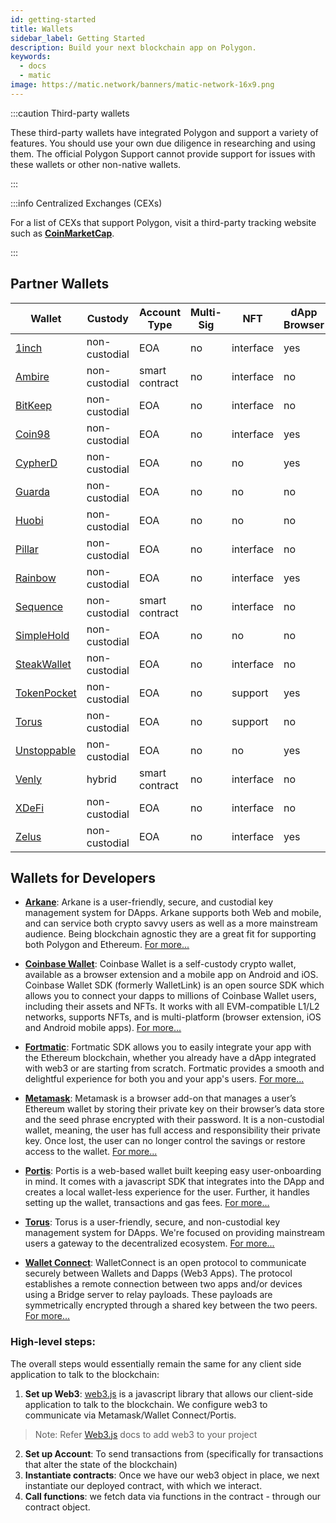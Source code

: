 ```yaml
---
id: getting-started
title: Wallets
sidebar_label: Getting Started
description: Build your next blockchain app on Polygon.
keywords:
  - docs
  - matic
image: https://matic.network/banners/matic-network-16x9.png
---
```


:::caution Third-party wallets

These third-party wallets have integrated Polygon and support a variety of features.
You should use your own due diligence in researching and using them. The official Polygon
Support cannot provide support for issues with these wallets or other non-native wallets.

:::

:::info Centralized Exchanges (CEXs)

For a list of CEXs that support Polygon, visit a third-party tracking website such as
[**CoinMarketCap**](https://coinmarketcap.com/currencies/polygon/).

:::

## Partner Wallets

| Wallet 	| Custody 	| Account Type 	| Multi-Sig 	| NFT 	| dApp Browser 	|
|---	|---	|---	|---	|---	|---	|
| [1inch](https://1inch.io/wallet/) 	| non-custodial 	| EOA 	| no 	| interface 	| yes 	|
| [Ambire](https://www.ambire.com/) 	| non-custodial 	| smart contract 	| no 	| interface 	| no 	|
| [BitKeep](https://bitkeep.com/) 	| non-custodial 	| EOA 	| no 	| interface 	| no 	|
| [Coin98](https://coin98.com/wallet) 	| non-custodial 	| EOA 	| no 	| interface 	| yes 	|
| [CypherD](https://cypherd.io/) 	| non-custodial 	| EOA 	| no 	| no 	| yes 	|
| [Guarda](https://guarda.com/) 	| non-custodial 	| EOA 	| no 	| no 	| no 	|
| [Huobi](https://www.itoken.com/en) 	| non-custodial 	| EOA 	| no 	| no 	| no 	|
| [Pillar](https://www.pillar.fi/) 	| non-custodial 	| EOA 	| no 	| interface 	| no 	|
| [Rainbow](https://rainbow.me/) 	| non-custodial 	| EOA 	| no 	| interface 	| yes 	|
| [Sequence](https://sequence.app/auth) 	| non-custodial 	| smart contract 	| no 	| interface 	| no 	|
| [SimpleHold](https://simplehold.io/) 	| non-custodial 	| EOA 	| no 	| no 	| no 	|
| [SteakWallet](https://steakwallet.fi/) 	| non-custodial 	| EOA 	| no 	| interface 	| no 	|
| [TokenPocket](https://www.tokenpocket.pro/en) 	| non-custodial 	| EOA 	| no 	| support 	| yes 	|
| [Torus](https://toruswallet.io/) 	| non-custodial 	| EOA 	| no 	| support 	| no 	|
| [Unstoppable](https://unstoppable.money/) 	| non-custodial 	| EOA 	| no 	| no 	| yes 	|
| [Venly](https://www.venly.io/) 	| hybrid 	| smart contract 	| no 	| interface 	| no 	|
| [XDeFi](https://www.xdefi.io/) 	| non-custodial 	| EOA 	| no 	| interface 	| no 	|
| [Zelus](https://zelus.io) 	| non-custodial 	| EOA 	| no 	| interface 	| yes 	|

## Wallets for Developers

* [**Arkane**](https://arkane.network/): Arkane is a user-friendly, secure, and custodial key management system for DApps. Arkane supports both Web and mobile, and can service both crypto savvy users as well as a more mainstream audience. Being blockchain agnostic they are a great fit for supporting both Polygon and Ethereum. [For more...](arkane/intro)

* [**Coinbase Wallet**](https://github.com/coinbase/coinbase-wallet-sdk/): Coinbase Wallet is a self-custody crypto wallet, available as a browser extension and a mobile app on Android and iOS. Coinbase Wallet SDK (formerly WalletLink) is an open source SDK which allows you to connect your dapps to millions of Coinbase Wallet users, including their assets and NFTs. It works with all EVM-compatible L1/L2 networks, supports NFTs, and is multi-platform (browser extension, iOS and Android mobile apps). [For more...](https://github.com/coinbase/coinbase-wallet-sdk/)

* [**Fortmatic**](https://fortmatic.com/): Fortmatic SDK allows you to easily integrate your app with the Ethereum blockchain, whether you already have a dApp integrated with web3 or are starting from scratch. Fortmatic provides a smooth and delightful experience for both you and your app's users. [For more...](fortmatic)

* [**Metamask**](https://metamask.io/): Metamask is a browser add-on that manages a user’s Ethereum wallet by storing their private key on their browser’s data store and the seed phrase encrypted with their password. It is a non-custodial wallet, meaning, the user has full access and responsibility their private key. Once lost, the user can no longer control the savings or restore access to the wallet. [For more...](metamask)

* [**Portis**](https://www.portis.io/): Portis is a web-based wallet built keeping easy user-onboarding in mind. It comes with a javascript SDK that integrates into the DApp and creates a local wallet-less experience for the user. Further, it handles setting up the wallet, transactions and gas fees. [For more...](portis)

* [**Torus**](https://toruswallet.io/): Torus is a user-friendly, secure, and non-custodial key management system for DApps. We're focused on providing mainstream users a gateway to the decentralized ecosystem. [For more...](torus)

* [**Wallet Connect**](https://walletconnect.org/): WalletConnect is an open protocol to communicate securely between Wallets and Dapps (Web3 Apps). The protocol establishes a remote connection between two apps and/or devices using a Bridge server to relay payloads. These payloads are symmetrically encrypted through a shared key between the two peers. [For more...](walletconnect)

### High-level steps:

The overall steps would essentially remain the same for any client side application to talk to the blockchain:

1. **Set up Web3**: [web3.js](https://web3js.readthedocs.io/) is a javascript library that allows our client-side application to talk to the blockchain. We configure web3 to communicate via Metamask/Wallet Connect/Portis.
> Note: Refer [Web3.js](https://web3js.readthedocs.io/en/v1.2.2/getting-started.html#adding-web3-js) docs to
add web3 to your project
2. **Set up Account**: To send transactions from (specifically for transactions that alter the state of the blockchain)
3. **Instantiate contracts**: Once we have our web3 object in place, we next instantiate our deployed contract, with which we interact.
4. **Call functions**: we fetch data via functions in the contract - through our contract object.
